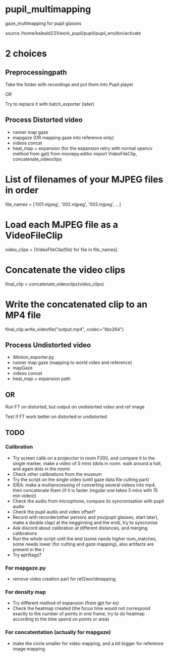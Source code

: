 # pupil_multimapping
gaze_multimapping for pupil glasses


source /home/kaibald231/work_pupil/pupil/pupil_env/bin/activate



# 2 choices

## Preprocessingpath
Take the folder with recordings and put them into Pupil player

*OR*

Try to replace it with batch_exporter  (later)

## Process Distorted video

- runner map gaze
- mapgaze (OR mapping gaze into reference only)
- videos concat
- heat_map + expansion (for the expansion retry with normal opencv method from gpt)
from moviepy.editor import VideoFileClip, concatenate_videoclips

# List of filenames of your MJPEG files in order
file_names = ['001.mjpeg', '002.mjpeg', '003.mjpeg', ...]

# Load each MJPEG file as a VideoFileClip
video_clips = [VideoFileClip(file) for file in file_names]

# Concatenate the video clips
final_clip = concatenate_videoclips(video_clips)

# Write the concatenated clip to an MP4 file
final_clip.write_videofile("output.mp4", codec="libx264")

## Process Undistorted video

- iMotion_exporter.py
- runner map gaze  (mapping to world video and reference)
- mapGaze
- videos concat
- heat_map + expansion
path



## OR

Run FT on distorted, but output on undistorted video and ref image

Test if FT work better on distorted or undistorted





## TODO

### Calibration
- Try screen calib on a projecctor in room F200, and compare it to the single marker, make a video of 5 mins (dots in room. walk around a hall, and again dots in the room)
- Check other calibrations from the museum
- Try the script on the single video (until gaze data file cutting part)
- IDEA: make a multiprocessing of converting several videos into mp4, then concatenate them (if it is faster (regular one takes 5 mins with 15 min video))
- Check the audio from microphone, compare its syncronisation with pupil audio
- Check the pupil audio and video offset?
- Record with recorder(other person) and you(pupil glasses, start later), make a double clap( at the begginning and the end), try to syncronise
- Ask discord about calibration at different distances, and merging calibrations
- Run the whole script until the end (some needs higher num_matches, some needs lower (for cutting and gaze mapping), also artifacts are present in the )
- Try apriltags?


### For  mapgaze.py
 - remove video creation part for ref2worldmapping

### For density map
- Try different method of expansion (from gpt for ex)
- Check the heatmap created (the focus time would not correspond exactly to the number of points in one frame, try to do heatmap according to the time spend on points or area)

### For concatentation (actually for mapgaze)
 - make the circle smaller for video mapping, and a bit bigger for reference image mapping
